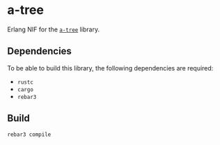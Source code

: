# a-tree

Erlang NIF for the [`a-tree`](https://github.com/AntoineGagne/a-tree) library.

## Dependencies

To be able to build this library, the following dependencies are required:

* `rustc`
* `cargo`
* `rebar3`

## Build

```sh
rebar3 compile
```
